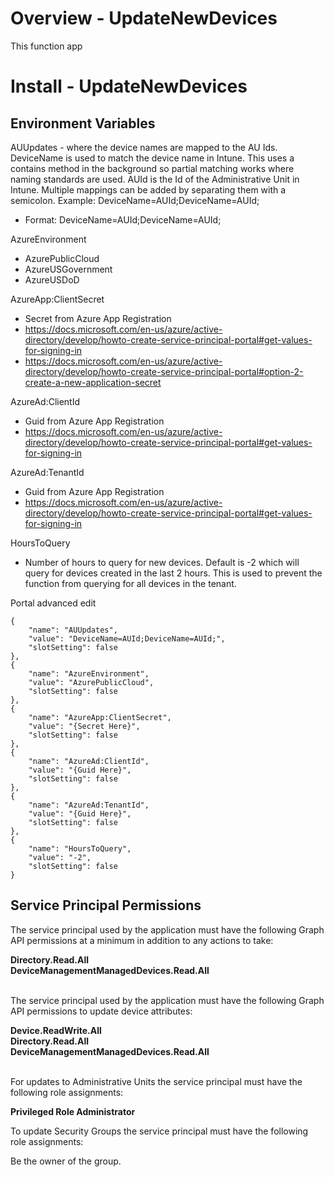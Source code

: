 ﻿# Overview - UpdateNewDevices
This function app

# Install - UpdateNewDevices

## Environment Variables 
AUUpdates - where the device names are mapped to the AU Ids. DeviceName is used to match the device name in Intune. This uses a contains method in the background so partial matching works where naming standards are used. AUId is the Id of the Administrative Unit in Intune. Multiple mappings can be added by separating them with a semicolon. Example: DeviceName=AUId;DeviceName=AUId;
- Format: DeviceName=AUId;DeviceName=AUId;

AzureEnvironment
- AzurePublicCloud
- AzureUSGovernment
- AzureUSDoD

AzureApp:ClientSecret
- Secret from Azure App Registration
- https://docs.microsoft.com/en-us/azure/active-directory/develop/howto-create-service-principal-portal#get-values-for-signing-in
- https://docs.microsoft.com/en-us/azure/active-directory/develop/howto-create-service-principal-portal#option-2-create-a-new-application-secret


AzureAd:ClientId
- Guid from Azure App Registration
- https://docs.microsoft.com/en-us/azure/active-directory/develop/howto-create-service-principal-portal#get-values-for-signing-in

AzureAd:TenantId
- Guid from Azure App Registration
- https://docs.microsoft.com/en-us/azure/active-directory/develop/howto-create-service-principal-portal#get-values-for-signing-in

HoursToQuery
- Number of hours to query for new devices. Default is -2 which will query for devices created in the last 2 hours. This is used to prevent the function from querying for all devices in the tenant.

Portal advanced edit
```
{
	"name": "AUUpdates",
	"value": "DeviceName=AUId;DeviceName=AUId;",
	"slotSetting": false
},
{
	"name": "AzureEnvironment",
	"value": "AzurePublicCloud",
	"slotSetting": false
},
{
	"name": "AzureApp:ClientSecret",
	"value": "{Secret Here}",
	"slotSetting": false
},
{
	"name": "AzureAd:ClientId",
	"value": "{Guid Here}",
	"slotSetting": false
},
{
	"name": "AzureAd:TenantId",
	"value": "{Guid Here}",
	"slotSetting": false
},
{
	"name": "HoursToQuery",
	"value": "-2",
	"slotSetting": false
}
```

## Service Principal Permissions
The service principal used by the application must have the following Graph API permissions at a minimum in addition to any actions to take:

<b>
Directory.Read.All<br/>
DeviceManagementManagedDevices.Read.All<br/>
</b>
<br/>

The service principal used by the application must have the following Graph API permissions to update device attributes:

<b>
Device.ReadWrite.All<br/>
Directory.Read.All<br/>
DeviceManagementManagedDevices.Read.All<br/>
</b>
<br/>

For updates to Administrative Units the service principal must have the following role assignments:

<b>
Privileged Role Administrator<br/>
</b>

To update Security Groups the service principal must have the following role assignments:

Be the owner of the group.